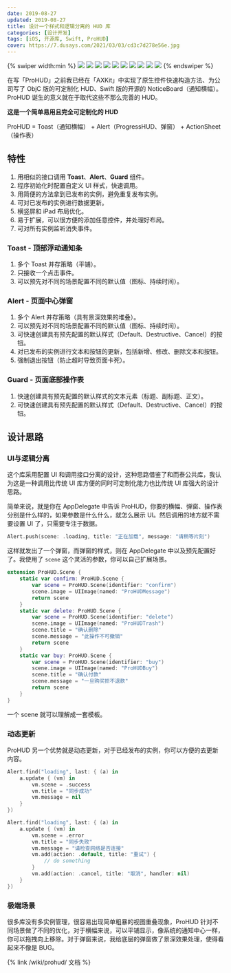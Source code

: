 ```yaml
---
date: 2019-08-27
updated: 2019-08-27
title: 设计一个样式和逻辑分离的 HUD 库
categories: [设计开发]
tags: [iOS, 开源库, Swift, ProHUD]
cover: https://7.dusays.com/2021/03/03/cd3c7d278e56e.jpg
---
```


{% swiper width:min %}
![](https://cdn.jsdelivr.net/gh/xaoxuu/cdn-assets/proj/prohud/screenshot01.png)
![](https://cdn.jsdelivr.net/gh/xaoxuu/cdn-assets/proj/prohud/screenshot02.png)
![](https://cdn.jsdelivr.net/gh/xaoxuu/cdn-assets/proj/prohud/screenshot03.png)
![](https://cdn.jsdelivr.net/gh/xaoxuu/cdn-assets/proj/prohud/screenshot04.png)
![](https://cdn.jsdelivr.net/gh/xaoxuu/cdn-assets/proj/prohud/screenshot05.png)
![](https://cdn.jsdelivr.net/gh/xaoxuu/cdn-assets/proj/prohud/screenshot06.png)
![](https://cdn.jsdelivr.net/gh/xaoxuu/cdn-assets/proj/prohud/screenshot07.png)
![](https://cdn.jsdelivr.net/gh/xaoxuu/cdn-assets/proj/prohud/screenshot08.png)
![](https://cdn.jsdelivr.net/gh/xaoxuu/cdn-assets/proj/prohud/screenshot09.png)
![](https://cdn.jsdelivr.net/gh/xaoxuu/cdn-assets/proj/prohud/screenshot10.png)
{% endswiper %}

在写「ProHUD」之前我已经在「AXKit」中实现了原生控件快速构造方法、为公司写了 ObjC 版的可定制化 HUD、Swift 版的开源的 NoticeBoard（通知横幅）。ProHUD 诞生的意义就在于取代这些不那么完善的 HUD。

<!-- more -->

**这是一个简单易用且完全可定制化的 HUD**

ProHUD = Toast（通知横幅） + Alert（ProgressHUD、弹窗） + ActionSheet（操作表）

## 特性

1. 用相似的接口调用 **Toast**、**Alert**、**Guard** 组件。
2. 程序初始化时配置自定义 UI 样式，快速调用。
3. 用简便的方法拿到已发布的实例，避免重复发布实例。
4. 可对已发布的实例进行数据更新。
5. 横竖屏和 iPad 布局优化。
6. 易于扩展，可以很方便的添加任意控件，并处理好布局。
7. 可对所有实例监听消失事件。

### Toast - 顶部浮动通知条
1. 多个 Toast 并存策略（平铺）。
2. 只接收一个点击事件。
3. 可以预先对不同的场景配置不同的默认值（图标、持续时间）。

### Alert - 页面中心弹窗
1. 多个 Alert 并存策略（具有景深效果的堆叠）。
2. 可以预先对不同的场景配置不同的默认值（图标、持续时间）。
3. 可快速创建具有预先配置的默认样式（Default、Destructive、Cancel）的按钮。
4. 对已发布的实例进行文本和按钮的更新，包括新增、修改、删除文本和按钮。
5. 强制退出按钮（防止超时导致页面卡死）。

### Guard - 页面底部操作表
1. 快速创建具有预先配置的默认样式的文本元素（标题、副标题、正文）。
2. 可快速创建具有预先配置的默认样式（Default、Destructive、Cancel）的按钮。


## 设计思路

### UI与逻辑分离

这个库采用配置 UI 和调用接口分离的设计，这种思路借鉴了和而泰公共库，我认为这是一种调用比传统 UI 库方便的同时可定制化能力也比传统 UI 库强大的设计思路。

简单来说，就是你在 AppDelegate 中告诉 ProHUD，你要的横幅、弹窗、操作表分别是什么样的，如果参数是什么什么，就怎么展示 UI。然后调用的地方就不需要设置 UI 了，只需要专注于数据。

```swift 例如弹出一个正在加载的提示框：
Alert.push(scene: .loading, title: "正在加载", message: "请稍等片刻")
```

这样就发出了一个弹窗，而弹窗的样式，则在 AppDelegate 中以及预先配置好了。我使用了 `scene` 这个灵活的参数，你可以自己扩展场景。

```swift 为程序的弹窗场景设置模板，实现快速调用：
extension ProHUD.Scene {
    static var confirm: ProHUD.Scene {
        var scene = ProHUD.Scene(identifier: "confirm")
        scene.image = UIImage(named: "ProHUDMessage")
        return scene
    }
    static var delete: ProHUD.Scene {
        var scene = ProHUD.Scene(identifier: "delete")
        scene.image = UIImage(named: "ProHUDTrash")
        scene.title = "确认删除"
        scene.message = "此操作不可撤销"
        return scene
    }
    static var buy: ProHUD.Scene {
        var scene = ProHUD.Scene(identifier: "buy")
        scene.image = UIImage(named: "ProHUDBuy")
        scene.title = "确认付款"
        scene.message = "一旦购买拒不退款"
        return scene
    }
}
```

一个 scene 就可以理解成一套模板。

### 动态更新

ProHUD 另一个优势就是动态更新，对于已经发布的实例，你可以方便的去更新内容。

```swift 示例1：获取刚才弹出的Loading，把它更新为加载成功。
Alert.find("loading", last: { (a) in
    a.update { (vm) in
        vm.scene = .success
        vm.title = "同步成功"
        vm.message = nil
    }
})
```

```swift 示例2：获取刚才弹出的Loading，把它更新为加载失败，并增加重试按钮。
Alert.find("loading", last: { (a) in
    a.update { (vm) in
        vm.scene = .error
        vm.title = "同步失败"
        vm.message = "请检查网络是否连接"
        vm.add(action: .default, title: "重试") {
            // do something
        }
        vm.add(action: .cancel, title: "取消", handler: nil)
    }
})
```

### 极端场景

很多库没有多实例管理，很容易出现简单粗暴的视图重叠现象，ProHUD 针对不同场景做了不同的优化，对于横幅来说，可以平铺显示，像系统的通知中心一样，你可以拖拽向上移除。对于弹窗来说，我给底层的弹窗做了景深效果处理，使得看起来不像是 BUG。


{% link /wiki/prohud/ 文档 %}
